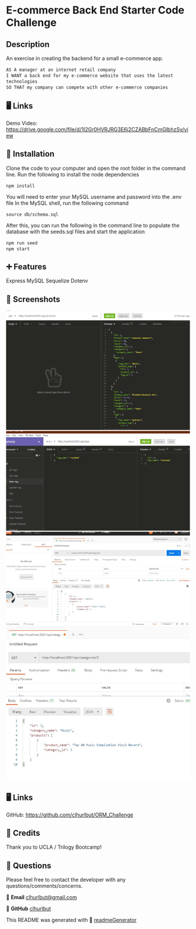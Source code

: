 # E-commerce Back End Starter Code Challenge 

  ## Description
   An exercise in creating the backend for a small e-commerce app.

   ```
AS A manager at an internet retail company
I WANT a back end for my e-commerce website that uses the latest technologies
SO THAT my company can compete with other e-commerce companies
```
 ## 🖥️ Links 

Demo Video: https://drive.google.com/file/d/1I2Gr0HVRJRG3E6i2CZABbFnCmGlbhzSy/view <br>

  ## 💽 Installation
   Clone the code to your computer and open the root folder in the command line. Run the following to install the node dependencies
   ```
   npm install 
   ```
   You will need to enter your MySQL username and password into the .env file
   In the MySQL shell, run the following command
   ```
   source db/schema.sql
   ```
   After this, you can run the following in the command line to populate the database with the seeds.sql files and start the application

   ```
   npm run seed
   npm start 
   ```

  ## ➕ Features
   Express MySQL Sequelize Dotenv 

  ## 💾 Screenshots
  ![Screenshot of App](./assets/allProductsScreenshot.jpg)
  ![Screenshot of App](./assets/newTagScreenshot.jpg)
  ![Screenshot of App](./assets/api.categories.get.jpg)
  ![Screenshot of App](./assets/api.categories.get.one.jpg)

   ## 🖥️ Links 
GitHub: https://github.com/clhurlbut/ORM_Challenge <br>

  ## 💖 Credits
   Thank you to UCLA / Trilogy Bootcamp!

  ## 🙋 Questions 
   Please feel free to contact the developer with any questions/comments/concerns. 

   📧 **Email**
   <clhurlbut@gmail.com>

   🔗 **GitHub** 
   [clhurlbut](https://github.com/clhurlbut)




  This README was generated with 🥔 [readmeGenerator](https://github.com/clhurlbut/readmeGenerator)  